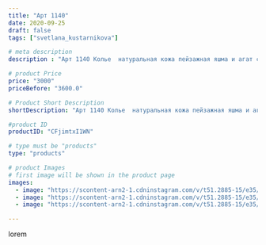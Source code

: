 ```yaml
---
title: "Арт 1140"
date: 2020-09-25
draft: false
tags: ["svetlana_kustarnikova"]

# meta description
description : "Арт 1140 Колье  натуральная кожа пейзажная яшма и агат с друзой"

# product Price
price: "3000"
priceBefore: "3600.0"

# Product Short Description
shortDescription: "Арт 1140 Колье  натуральная кожа пейзажная яшма и агат с друзой"

#product ID
productID: "CFjimtxI1WN"

# type must be "products"
type: "products"

# product Images
# first image will be shown in the product page
images:
  - image: "https://scontent-arn2-1.cdninstagram.com/v/t51.2885-15/e35/120202581_666016601000007_3758320565389314801_n.jpg?se=7&tp=1&_nc_ht=scontent-arn2-1.cdninstagram.com&_nc_cat=103&_nc_ohc=rNQcra8NHkkAX97A-YP&oh=8dd707681feb9330a6454d13f4f04c71&oe=606BF1D3&ig_cache_key=MjQwNTkxODgxMjkxMzMwNzE1OQ%3D%3D.2"
  - image: "https://scontent-arn2-1.cdninstagram.com/v/t51.2885-15/e35/120195150_1226020244440789_5203394874588763601_n.jpg?se=7&tp=1&_nc_ht=scontent-arn2-1.cdninstagram.com&_nc_cat=101&_nc_ohc=R8xv2VGuLBQAX8615t9&oh=90c87bdb5d357507f83196ef96e2a8b8&oe=606D0C71&ig_cache_key=MjQwNTkxODgxMjg4ODM0NTE3MQ%3D%3D.2"
  - image: "https://scontent-arn2-1.cdninstagram.com/v/t51.2885-15/e35/120201381_2682104125364905_5504675016109140994_n.jpg?se=7&tp=1&_nc_ht=scontent-arn2-1.cdninstagram.com&_nc_cat=101&_nc_ohc=cpm-eLdfFRoAX8VTFWe&oh=02d2eb4539b7d8c5637d435ace140e0a&oe=606D6F6B&ig_cache_key=MjQwNTkxODgxMjg5NjU2NTA3OQ%3D%3D.2"

---
```

lorem
